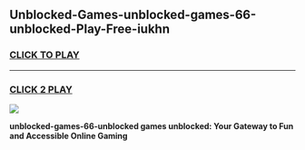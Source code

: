 
## Unblocked-Games-unblocked-games-66-unblocked-Play-Free-iukhn
<h3>
<a href="https://premium76.site?title=unblocked-games-66-unblocked&ref=21A">CLICK TO PLAY</a></h3>
<hr>

<h3>
<a href="https://premium76.site?title=unblocked-games-66-unblocked&ref=21A">CLICK 2 PLAY</a>
  
</h3>

<a href="https://premium76.site?title=unblocked-games-66-unblocked&ref=21A"><img src="https://clearcache.store/games.png"></a>


**unblocked-games-66-unblocked games unblocked: Your Gateway to Fun and Accessible Online Gaming**
